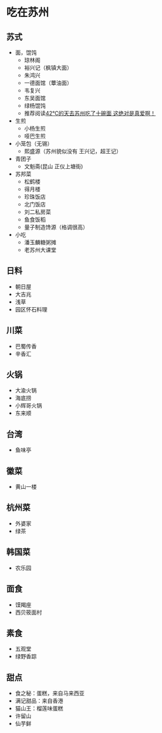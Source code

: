 # 吃在苏州

## 苏式
* 面，馄饨
  * 琼林阁
  * 裕兴记（枫镇大面）
  * 朱鸿兴
  * 一德面馆（蕈油面）
  * 韦复兴
  * 东吴面馆
  * 绿杨馄饨
  * 推荐阅读[42℃的天去苏州吃了十碗面 这绝对是真爱啊！](https://zhuanlan.zhihu.com/p/21791101#!)
* 生煎
  * 小杨生煎
  * 哑巴生煎
* 小笼包（无锡）
  * 熙盛源（苏州貌似没有 王兴记，超王记）
* 青团子
  * 文魁斋(昆山 正仪上塘街)
* 苏邦菜
  * 松鹤楼
  * 得月楼
  * 珍珠饭店
  * 北门饭店
  * 刘二私房菜
  * 鱼食饭稻
  * 量子制造馋源（格调很高）
* 小吃
  * 潘玉麟糖粥摊
  * 老苏州大课堂

## 日料
* 朝日屋
* 大吉兆
* 浅草
* 园区怀石料理

## 川菜
* 巴蜀传香
* 辛香汇

## 火锅
* 大渝火锅
* 海底捞
* 小辉哥火锅
* 东来顺

## 台湾
* 鱼味亭

## 徽菜
* 黄山一楼

## 杭州菜
* 外婆家
* 绿茶

## 韩国菜
* 农乐园

## 面食
* 馍羯座
* 西贝筱面村

## 素食
* 五观堂
* 绿野香踪

## 甜点
* 食之秘：蛋糕，来自马来西亚
* 满记甜品：来自香港
* 猫山王：榴莲味蛋糕
* 许留山
* 仙芋鲜

